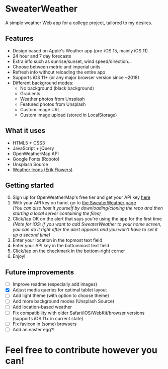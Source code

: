 # SweaterWeather
A simple weather Web app for a college project, tailored to my desires.

## Features
* Design based on Apple's Weather app (pre-iOS 15, mainly iOS 11)
* 24 hour and 7 day forecasts
* Extra info such as sunrise/sunset, wind speed/direction...
* Choose between metric and imperial units
* Refresh info without reloading the entire app
* Supports iOS 11+ (or any major browser version since ~2018)
* Different background modes:
    * No background (black background)
    * Gradients
    * Weather photos from Unsplash
    * Featured photos from Unsplash
    * Custom image URL
    * Custom image upload (stored in LocalStorage)

## What it uses
* HTML5 + CSS3
* JavaScript + jQuery
* OpenWeatherMap API
* Google Fonts (Roboto)
* Unsplash Source
* [Weather Icons (Erik Flowers)](https://github.com/erikflowers/weather-icons)

## Getting started
0. Sign up for OpenWeatherMap's free tier and get your API key [here](https://home.openweathermap.org/users/sign_up)
1. With your API key on hand, go to [the SweaterWeather page](https://yoshifan13.github.io/SweaterWeather)  
*(You can also host it yourself by downloading/cloning the repo and then starting a local server containing the files)*
2. Click/tap OK on the alert that says you're using the app for the first time  
*(Note for iOS: If you want to add SweaterWeather to your home screen, you can do it right after the alert appears and you won't have to set it up a second time)*
3. Enter your location in the topmost text field
4. Enter your API key in the bottommost text field
5. Click/tap on the checkmark in the bottom-right corner
6. Enjoy!

## Future improvements
- [ ] Improve readme (especially add images)
- [x] Adjust media queries for optimal tablet layout
- [ ] Add light theme (with option to choose theme)
- [ ] Add more background modes (Unsplash Source)
- [ ] Add location-based weather
- [ ] Fix compatibility with older Safari/iOS/WebKit/browser versions (supports iOS 11+ in current state)
- [ ] Fix favicon in (some) browsers
- [ ] Add an easter egg?!

# Feel free to contribute however you can!